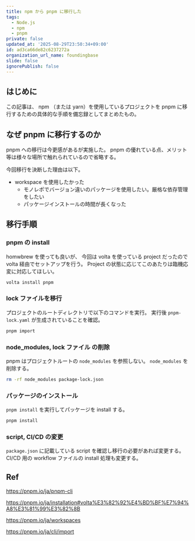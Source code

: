 ```yaml
---
title: npm から pnpm に移行した
tags:
  - Node.js
  - npm
  - pnpm
private: false
updated_at: '2025-08-29T23:50:34+09:00'
id: ad3ca66de82c6237272a
organization_url_name: foundingbase
slide: false
ignorePublish: false
---
```


## はじめに

この記事は、 npm （または yarn）を使用しているプロジェクトを pnpm に移行するための具体的な手順を備忘録としてまとめたもの。

## なぜ pnpm に移行するのか

pnpm への移行は今更感があるが実施した。
pnpm の優れている点、メリット等は様々な場所で触れられているので省略する。

今回移行を決断した理由は以下。

- workspace を使用したかった
  - モノレポでバージョン違いのパッケージを使用したい。厳格な依存管理をしたい
  - パッケージインストールの時間が長くなった

## 移行手順

### pnpm の install

homwbrew を使っても良いが、 今回は volta を使っている project だったので volta 経由でセットアップを行う。
Project の状態に応じてこのあたりは臨機応変に対応してほしい。

```sh
volta install pnpm
```

### lock ファイルを移行

プロジェクトのルートディレクトリで以下のコマンドを実行。
実行後 `pnpm-lock.yaml` が生成されていることを確認。

```sh
pnpm import
```

### node_modules, lock ファイル の削除

pnpm はプロジェクトルートの `node_modules` を参照しない。
`node_modules` を削除する。

```sh
rm -rf node_modules package-lock.json
```

### パッケージのインストール

`pnpm install` を実行してパッケージを install する。

```sh
pnpm install
```

### script, CI/CD の変更

`package.json` に記載している script を確認し移行の必要があれば変更する。
CI/CD 用の workflow ファイルの install 処理も変更する。

## Ref

https://pnpm.io/ja/pnpm-cli

https://pnpm.io/ja/installation#volta%E3%82%92%E4%BD%BF%E7%94%A8%E3%81%99%E3%82%8B

https://pnpm.io/ja/workspaces

https://pnpm.io/ja/cli/import
